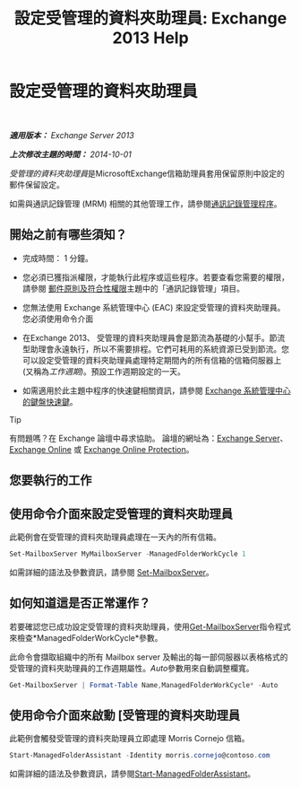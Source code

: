 ﻿---
title: '設定受管理的資料夾助理員: Exchange 2013 Help'
TOCTitle: 設定受管理的資料夾助理員
ms:assetid: 9fcfb9b6-bd24-4218-a163-bc599cd5476a
ms:mtpsurl: https://technet.microsoft.com/zh-tw/library/Bb123958(v=EXCHG.150)
ms:contentKeyID: 50473854
ms.date: 05/21/2018
mtps_version: v=EXCHG.150
ms.translationtype: MT
---

# 設定受管理的資料夾助理員

 

_**適用版本：** Exchange Server 2013_

_**上次修改主題的時間：** 2014-10-01_

*受管理的資料夾助理員*是MicrosoftExchange信箱助理員套用保留原則中設定的郵件保留設定。

如需與通訊記錄管理 (MRM) 相關的其他管理工作，請參閱[通訊記錄管理程序](messaging-records-management-procedures-exchange-2013-help.md)。

## 開始之前有哪些須知？

  - 完成時間： 1 分鐘。

  - 您必須已獲指派權限，才能執行此程序或這些程序。若要查看您需要的權限，請參閱 [郵件原則及符合性權限](messaging-policy-and-compliance-permissions-exchange-2013-help.md)主題中的「通訊記錄管理」項目。

  - 您無法使用 Exchange 系統管理中心 (EAC) 來設定受管理的資料夾助理員。您必須使用命令介面

  - 在Exchange 2013、 受管理的資料夾助理員會是節流為基礎的小幫手。節流型助理會永遠執行，所以不需要排程。它們可耗用的系統資源已受到節流。您可以設定受管理的資料夾助理員處理特定期間內的所有信箱的信箱伺服器上 (又稱為*工作週期)*。預設工作週期設定的一天。

  - 如需適用於此主題中程序的快速鍵相關資訊，請參閱 [Exchange 系統管理中心的鍵盤快速鍵](keyboard-shortcuts-in-the-exchange-admin-center-exchange-online-protection-help.md)。


> [!TIP]  
> 有問題嗎？在 Exchange 論壇中尋求協助。 論壇的網址為：<a href="https://go.microsoft.com/fwlink/p/?linkid=60612">Exchange Server</a>、 <a href="https://go.microsoft.com/fwlink/p/?linkid=267542">Exchange Online</a> 或 <a href="https://go.microsoft.com/fwlink/p/?linkid=285351">Exchange Online Protection</a>。




## 您要執行的工作

## 使用命令介面來設定受管理的資料夾助理員

此範例會在受管理的資料夾助理員處理在一天內的所有信箱。

```powershell
Set-MailboxServer MyMailboxServer -ManagedFolderWorkCycle 1
```

如需詳細的語法及參數資訊，請參閱 [Set-MailboxServer](https://technet.microsoft.com/zh-tw/library/aa998651\(v=exchg.150\))。

## 如何知道這是否正常運作？

若要確認您已成功設定受管理的資料夾助理員，使用[Get-MailboxServer](https://technet.microsoft.com/zh-tw/library/bb123539\(v=exchg.150\))指令程式來檢查*ManagedFolderWorkCycle*參數。

此命令會擷取組織中的所有 Mailbox server 及輸出的每一部伺服器以表格格式的受管理的資料夾助理員的工作週期屬性。*Auto*參數用來自動調整欄寬。

```powershell
Get-MailboxServer | Format-Table Name,ManagedFolderWorkCycle* -Auto
```

## 使用命令介面來啟動 \[受管理的資料夾助理員

此範例會觸發受管理的資料夾助理員立即處理 Morris Cornejo 信箱。

```powershell
Start-ManagedFolderAssistant -Identity morris.cornejo@contoso.com
```

如需詳細的語法及參數資訊，請參閱[Start-ManagedFolderAssistant](https://technet.microsoft.com/zh-tw/library/aa998864\(v=exchg.150\))。

